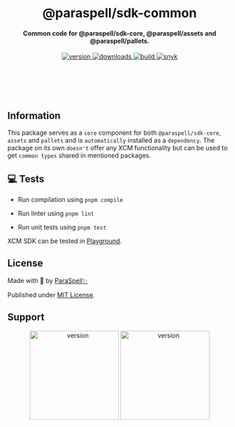 <br /><br />

<div align="center">
  <h1 align="center">@paraspell/sdk-common</h1>
  <h4 align="center"> Common code for @paraspell/sdk-core, @paraspell/assets and @paraspell/pallets. </h4>
  <p align="center">
    <a href="https://npmjs.com/package/@paraspell/sdk-common">
      <img alt="version" src="https://img.shields.io/npm/v/@paraspell/sdk-common?style=flat-square" />
    </a>
    <a href="https://npmjs.com/package/@paraspell/sdk-common">
      <img alt="downloads" src="https://img.shields.io/npm/dm/@paraspell/sdk-common?style=flat-square" />
    </a>
    <a href="https://github.com/paraspell/xcm-sdk/actions">
      <img alt="build" src="https://github.com/paraspell/xcm-sdk/actions/workflows/release.yml/badge.svg" />
    </a>
    <a href="https://snyk.io/test/github/paraspell/sdk">
      <img alt="snyk" src="https://snyk.io/test/github/paraspell/sdk/badge.svg" />
    </a>
  </p>
</div>

<br /><br />
<br /><br />

## Information

This package serves as a `core` component for both `@paraspell/sdk-core`, `assets` and `pallets` and is `automatically` installed as a `dependency`. The package on its own `doesn't` offer any XCM functionality but can be used to get `common types` shared in mentioned packages.

## 💻 Tests

- Run compilation using `pnpm compile`

- Run linter using `pnpm lint`

- Run unit tests using `pnpm test`

XCM SDK can be tested in [Playground](https://playground.paraspell.xyz/xcm-sdk/xcm-transfer).

## License

Made with 💛 by [ParaSpell✨](https://paraspell.xyz/)

Published under [MIT License](https://github.com/paraspell/xcm-tools/blob/main/packages/sdk-common/LICENSE).

## Support

<div align="center">
 <p align="center">
      <img width="200" alt="version" src="https://user-images.githubusercontent.com/55763425/211145923-f7ee2a57-3e63-4b7d-9674-2da9db46b2ee.png" />
      <img width="200" alt="version" src="https://github.com/paraspell/xcm-sdk/assets/55763425/9ed74ebe-9b29-4efd-8e3e-7467ac4caed6" />
 </p>
</div>
